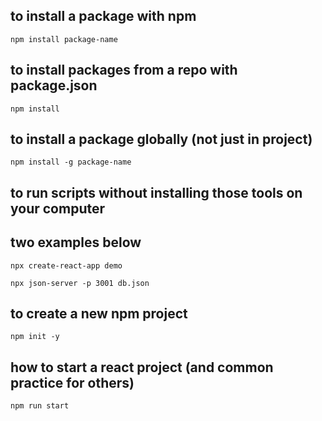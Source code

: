 ## to install a package with npm

```npm install package-name```

## to install packages from a repo with package.json

```npm install```

## to install a package globally (not just in project)

```npm install -g package-name```

## to run scripts without installing those tools on your computer
## two examples below

```npx create-react-app demo```

```npx json-server -p 3001 db.json```

## to create a new npm project

```npm init -y```

## how to start a react project (and common practice for others)

```npm run start```